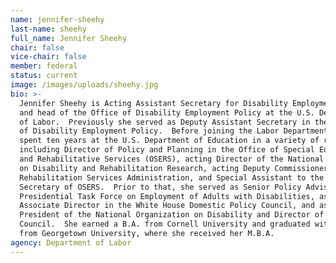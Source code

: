 ```yaml
---
name: jennifer-sheehy
last-name: sheehy
full_name: Jennifer Sheehy
chair: false
vice-chair: false
member: federal
status: current
image: /images/uploads/sheehy.jpg
bio: >-
  Jennifer Sheehy is Acting Assistant Secretary for Disability Employment Policy
  and head of the Office of Disability Employment Policy at the U.S. Department
  of Labor.  Previously she served as Deputy Assistant Secretary in the Office
  of Disability Employment Policy.  Before joining the Labor Department, she
  spent ten years at the U.S. Department of Education in a variety of roles,
  including Director of Policy and Planning in the Office of Special Education
  and Rehabilitative Services (OSERS), acting Director of the National Institute
  on Disability and Rehabilitation Research, acting Deputy Commissioner of the
  Rehabilitation Services Administration, and Special Assistant to the Assistant
  Secretary of OSERS.  Prior to that, she served as Senior Policy Advisor on the
  Presidential Task Force on Employment of Adults with Disabilities, as
  Associate Director in the White House Domestic Policy Council, and as Vice
  President of the National Organization on Disability and Director of its CEO
  Council.  She earned a B.A. from Cornell University and graduated with honors
  from Georgetown University, where she received her M.B.A.
agency: Department of Labor
---
```


